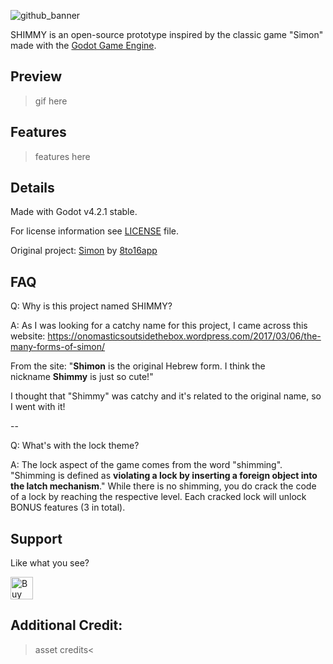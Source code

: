 ![github_banner](https://github.com/HeyNinety/SHIMMY-godot-4-simon-like/assets/68526679/afc93d99-ad9e-45b3-9036-71e674f95fd5)


SHIMMY is an open-source prototype inspired by the classic game "Simon" made with the [Godot Game Engine](https://godotengine.org).


## Preview
>gif here


## Features
>features here


## Details
Made with Godot v4.2.1 stable.

For license information see [LICENSE](LICENSE) file.

Original project: [Simon](https://github.com/8to16apps/Simon) by [8to16app](https://github.com/8to16apps)
## FAQ
Q: Why is this project named SHIMMY?

A: As I was looking for a catchy name for this project, I came across this website:
https://onomasticsoutsidethebox.wordpress.com/2017/03/06/the-many-forms-of-simon/

From the site: "**Shimon** is the original Hebrew form. I think the nickname **Shimmy** is just so cute!"

I thought that "Shimmy" was catchy and it's related to the original name, so I went with it!

--

Q: What's with the lock theme?

A: The lock aspect of the game comes from the word "shimming". 
"Shimming is defined as **violating a lock by inserting a foreign object into the latch mechanism**." 
While there is no shimming, you do crack the code of a lock by reaching the respective level.
Each cracked lock will unlock BONUS features (3 in total).

## Support
Like what you see?

<a href='https://ko-fi.com/W7W0CJP7P' target='_blank'><img height='36' style='border:0px;height:36px;' src='https://storage.ko-fi.com/cdn/kofi5.png?v=3' border='0' alt='Buy Me a Coffee at ko-fi.com' /></a>


## Additional Credit:
>asset credits<

